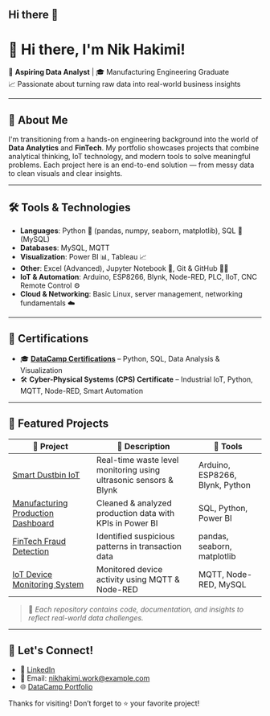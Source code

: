 ## Hi there 👋

<!--
**Kimi-e/Kimi-e** is a ✨ _special_ ✨ repository because its `README.md` (this file) appears on your GitHub profile.

Here are some ideas to get you started:

- 🔭 I’m currently working on ...
- 🌱 I’m currently learning ...
- 👯 I’m looking to collaborate on ...
- 🤔 I’m looking for help with ...
- 💬 Ask me about ...
- 📫 How to reach me: ...
- 😄 Pronouns: ...
- ⚡ Fun fact: ...
-->


# 👋 Hi there, I'm Nik Hakimi!

🎯 **Aspiring Data Analyst** | 🎓 Manufacturing Engineering Graduate  
📈 Passionate about turning raw data into real-world business insights

---

## 🧠 About Me

I'm transitioning from a hands-on engineering background into the world of **Data Analytics** and **FinTech**. My portfolio showcases projects that combine analytical thinking, IoT technology, and modern tools to solve meaningful problems. Each project here is an end-to-end solution — from messy data to clean visuals and clear insights.

---

## 🛠️ Tools & Technologies

- **Languages**: Python 🐍 (pandas, numpy, seaborn, matplotlib), SQL 🧮 (MySQL)
- **Databases**: MySQL, MQTT
- **Visualization**: Power BI 📊, Tableau 📈
- **Other**: Excel (Advanced), Jupyter Notebook 📒, Git & GitHub 🧑‍💻
- **IoT & Automation**: Arduino, ESP8266, Blynk, Node-RED, PLC, IIoT, CNC Remote Control ⚙️
- **Cloud & Networking**: Basic Linux, server management, networking fundamentals ☁️

---

## 📜 Certifications

- 🎓 **[DataCamp Certifications](https://www.datacamp.com/portfolio/NIKHAKIMI)** – Python, SQL, Data Analysis & Visualization
- 🛠 **Cyber-Physical Systems (CPS) Certificate** – Industrial IoT, Python, MQTT, Node-RED, Smart Automation

---

## 🚀 Featured Projects

| 📁 Project | 🧩 Description | 🔧 Tools |
|-----------|----------------|---------|
| [Smart Dustbin IoT](link_to_repo) | Real-time waste level monitoring using ultrasonic sensors & Blynk | Arduino, ESP8266, Blynk, Python |
| [Manufacturing Production Dashboard](link_to_repo) | Cleaned & analyzed production data with KPIs in Power BI | SQL, Python, Power BI |
| [FinTech Fraud Detection](link_to_repo) | Identified suspicious patterns in transaction data | pandas, seaborn, matplotlib |
| [IoT Device Monitoring System](link_to_repo) | Monitored device activity using MQTT & Node-RED | MQTT, Node-RED, MySQL |

> 📌 *Each repository contains code, documentation, and insights to reflect real-world data challenges.*

---

## 🤝 Let's Connect!

- 💼 [LinkedIn](https://www.linkedin.com/in/your-link)
- 📧 Email: nikhakimi.work@example.com  
- 🌐 [DataCamp Portfolio](https://www.datacamp.com/portfolio/NIKHAKIMI)

Thanks for visiting! Don’t forget to ⭐ your favorite project!

